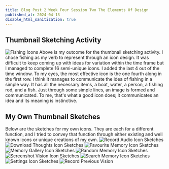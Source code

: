 ```yaml
---
title: Blog Post 2 Week Four Session Two The Elements Of Design
published_at: 2024-04-13
disable_html_sanitization: true
---
```

## Thumbnail Sketching Activity
![Fishing Icons](/w04s2/fishing.jpg)
Above is my outcome for the thumbnail sketching activity. I chose fishing as my verb to represent through an icon design.
It was difficult to keep coming up with ideas for variation within the time frame but I managed to complete 16 semi-unique icons. I added the last 4 out of the time window.
To my eyes, the most effective icon is the one fourth along in the first row. I think it manages to communicate the idea of fishing in a simple way. It has all the necessary items, a boat, water, a person, a fishing rod, and a fish. Just through some simple lines, an image is formed and communicated. To me, that's what a good icon does; it communicates an idea and its meaning is instinctive.

## My Own Thumbnail Sketches
Below are the sketches for my own icons. They are each for a different function, and I tried to convey that function through either existing and well known icons or unique creations of my own.
![Record Audio Icon Sketches](/w04s2/audio.jpg)
![Download Thoughts Icon Sketches](/w04s2/download.jpg)
![Favourite Memory Icon Sketches](/w04s2/favourite.jpg)
![Memory Gallery Icon Sketches](/w04s2/gallery.jpg)
![Random Memory Icon Sketches](/w04s2/random.jpg)
![Screenshot Vision Icon Sketches](/w04s2/screenshot.jpg)
![Search Memory Icon Sketches](/w04s2/search.jpg)
![Settings Icon Sketches](/w04s2/settings.jpg)
![Record Previous Vision](/w04s2/vision.jpg)


